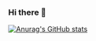 ### Hi there 👋

[![Anurag's GitHub stats](https://github-readme-stats.vercel.app/api?meruuuuooo=anuraghazra)](https://github.com/anuraghazra/github-readme-stats)

<!--
**meruuuuooo/meruuuuooo** is a ✨ _special_ ✨ repository because its `README.md` (this file) appears on your GitHub profile.

Here are some ideas to get you started:

- 🔭 I’m currently working on ...
- 🌱 I’m currently learning ...
- 👯 I’m looking to collaborate on ...
- 🤔 I’m looking for help with ...
- 💬 Ask me about ...
- 📫 How to reach me: ...
- 😄 Pronouns: ...
- ⚡ Fun fact: ...
-->
